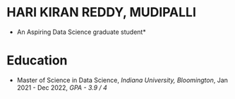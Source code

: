 # HARI KIRAN REDDY, MUDIPALLI
* An Aspiring Data Science graduate student*

# Education
* Master of Science in Data Science, *Indiana University, Bloomington*, Jan 2021 - Dec 2022, 
  *GPA - 3.9 / 4*
